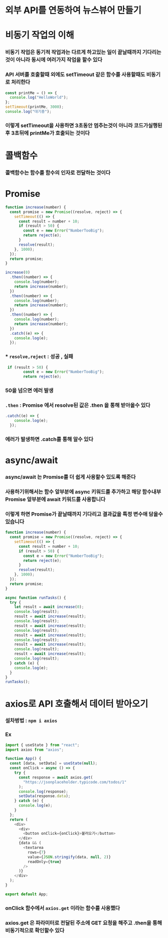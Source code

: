 # 외부 API를 연동하여 뉴스뷰어 만들기

# 비동기 작업의 이해

### 비동기 작업은 동기적 작업과는 다르게 하고있는 일이 끝날때까지 기다리는 것이 아니라 동시에 여러가지 작업을 할수 있다

### API 서버를 호출할때 외에도 setTimeout 같은 함수를 사용할때도 비동기로 처리한다

```js
const printMe = () => {
  console.log("HelloWorld");
};
setTimeout(printMe, 3000);
console.log("대기중");
```

### 이렇게 setTimeout을 사용하면 3초동안 멈추는것이 아니라 코드가실행된후 3초뒤에 printMe가 호출되는 것이다

# 콜백함수

### 콜백함수는 함수를 함수의 인자로 전달하는 것이다

# Promise

```js
function increase(number) {
  const promise = new Promise((resolve, reject) => {
    setTimeout(() => {
      const result = number + 10;
      if (result > 50) {
        const e = new Error("NumberTooBig");
        return reject(e);
      }
      resolve(result);
    }, 1000);
  });
  return promise;
}

increase(0)
  .then((number) => {
    console.log(number);
    return increase(number);
  })
  .then((number) => {
    console.log(number);
    return increase(number);
  })
  .then((number) => {
    console.log(number);
    return increase(number);
  })
  .catch((e) => {
    console.log(e);
  });
```

### \* `resolve,reject` : 성공 , 실패

```js
 if (result > 50) {
        const e = new Error("NumberTooBig");
        return reject(e);
```

### 50을 넘으면 에러 발생

### `.then` : Promise 에서 resolve된 값은 .then 을 통해 받아올수 있다

```js
.catch((e) => {
    console.log(e);
  });
```

### 에러가 발생하면 .catch를 통해 알수 있다

# async/await

### async/await 는 Promise를 더 쉽게 사용할수 있도록 해준다

### 사용하기위해서는 함수 앞부분에 async 키워드를 추가하고 해당 함수내부 Promise 앞부분에 await 키워드를 사용합니다

### 이렇게 하면 Promise가 끝날때까지 기다리고 결과값을 특정 변수애 담을수 있습니다

```js
function increase(number) {
  const promise = new Promise((resolve, reject) => {
    setTimeout(() => {
      const result = number + 10;
      if (result > 50) {
        const e = new Error("NumberTooBig");
        return reject(e);
      }
      resolve(result);
    }, 1000);
  });
  return promise;
}

async function runTasks() {
  try {
    let result = await increase(0);
    console.log(result);
    result = await increase(result);
    console.log(result);
    result = await increase(result);
    console.log(result);
    result = await increase(result);
    console.log(result);
    result = await increase(result);
    console.log(result);
    result = await increase(result);
    console.log(result);
  } catch (e) {
    console.log(e);
  }
}
runTasks();
```

# axios로 API 호출해서 데이터 받아오기

### 설차벙법 : `npm i axios`

### Ex

```js
import { useState } from "react";
import axios from "axios";

function App() {
  const [data, setData] = useState(null);
  const onClick = async () => {
    try {
      const response = await axios.get(
        "https://jsonplaceholder.typicode.com/todos/1"
      );
      console.log(response);
      setData(response.data);
    } catch (e) {
      console.log(e);
    }
  };
  return (
    <div>
      <div>
        <button onClick={onClick}>불러오기</button>
      </div>
      {data && (
        <textarea
          rows={7}
          value={JSON.stringify(data, null, 2)}
          readOnly={true}
        />
      )}
    </div>
  );
}

export default App;
```

### onClick 함수에서 `axios.get` 이라는 함수를 사용했다

### axios.get 은 파라미터로 전달된 주소에 GET 요청을 해주고 .then을 통해 비동기적으로 확인할수 있다
